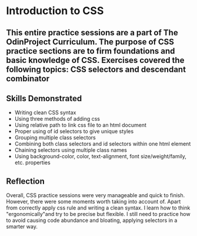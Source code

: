 
# Introduction to CSS

## This entire practice sessions are a part of The OdinProject Curriculum. The purpose of CSS practice sections are to firm foundations and basic knowledge of CSS. Exercises covered the following topics: CSS selectors and descendant combinator

## Skills Demonstrated

- Writing clean CSS syntax
- Using three methods of adding css
- Using relative path to link css file to an html document
- Proper using of id selectors to give unique styles 
- Grouping multiple class selectors
- Combining both class selectors and id selectors within one html element
- Chaining selectors using multiple class names 
- Using background-color, color, text-alignment, font size/weight/family, etc. properties

## Reflection

Overall, CSS practice sessions were very manageable and quick to finish. However, there were some moments worth taking into account of. Apart from correctly apply css rule and writing a clean syntax. I learn how to think "ergonomically"and try to be precise but flexible. I still need to practice how to avoid causing code abundance and bloating, applying selectors in a smarter way. 